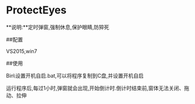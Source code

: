 # ProtectEyes

**说明:**定时弹窗,强制休息,保护眼睛,防猝死

##配置

VS2015,win7

##使用

Bin\设置开机自启.bat,可以将程序复制到C盘,并设置开机自启

运行程序后,每过1小时,弹窗就会出现,开始倒计时.倒计时结束前,窗体无法关闭、拖动、拉伸
